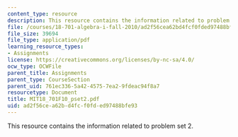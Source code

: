 ```yaml
---
content_type: resource
description: This resource contains the information related to problem set 2.
file: /courses/18-701-algebra-i-fall-2010/ad2f56cea62bd4fcf0fded97488bfe93_MIT18_701F10_pset2.pdf
file_size: 39694
file_type: application/pdf
learning_resource_types:
- Assignments
license: https://creativecommons.org/licenses/by-nc-sa/4.0/
ocw_type: OCWFile
parent_title: Assignments
parent_type: CourseSection
parent_uid: 761ec336-5a42-4575-7ea2-9fdeac94f8a7
resourcetype: Document
title: MIT18_701F10_pset2.pdf
uid: ad2f56ce-a62b-d4fc-f0fd-ed97488bfe93
---
```

This resource contains the information related to problem set 2.